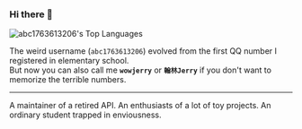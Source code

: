 ### Hi there 👋

![abc1763613206's Top Languages](https://github-readme-stats.vercel.app/api/top-langs/?username=abc1763613206&theme=vue-dark&show_icons=true&hide_border=true&layout=compact)

The weird username (`abc1763613206`) evolved from the first QQ number I registered in elementary school.     
But now you can also call me **`wowjerry`** or **`翰林Jerry`** if you don't want to memorize the terrible numbers.

---------
A maintainer of a retired API. An enthusiasts of a lot of toy projects. An ordinary student trapped in enviousness.
